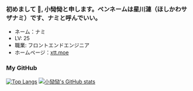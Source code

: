 ### 初めまして 👋, 小恸恸と申します。ペンネームは星川漣（ほしかわサザナミ）です、ナミと呼んでいい。

- ネーム：ナミ
- LV: 25
- 職業: フロントエンドエンジニア
- ホームページ：[xtt.moe](https://xtt.moe)


### My GitHub

[![Top Langs](https://github-readme-stats.vercel.app/api/top-langs/?username=xiaotong-tong&layout=compact)](https://github.com/anuraghazra/github-readme-stats)
[![小恸恸's GitHub stats](https://github-readme-stats.vercel.app/api?username=xiaotong-tong&count_private=true)](https://github.com/anuraghazra/github-readme-stats)
